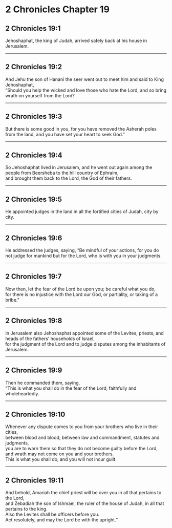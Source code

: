 # 2 Chronicles Chapter 19

## 2 Chronicles 19:1

Jehoshaphat, the king of Judah, arrived safely back at his house in Jerusalem.

---

## 2 Chronicles 19:2

And Jehu the son of Hanani the seer went out to meet him and said to King Jehoshaphat,  
“Should you help the wicked and love those who hate the Lord, and so bring wrath on yourself from the Lord?

---

## 2 Chronicles 19:3

But there is some good in you, for you have removed the Asherah poles from the land, and you have set your heart to seek God.”

---

## 2 Chronicles 19:4

So Jehoshaphat lived in Jerusalem, and he went out again among the people from Beersheba to the hill country of Ephraim,  
and brought them back to the Lord, the God of their fathers.

---

## 2 Chronicles 19:5

He appointed judges in the land in all the fortified cities of Judah, city by city.

---

## 2 Chronicles 19:6

He addressed the judges, saying, “Be mindful of your actions, for you do not judge for mankind but for the Lord, who is with you in your judgments.

---

## 2 Chronicles 19:7

Now then, let the fear of the Lord be upon you; be careful what you do,  
for there is no injustice with the Lord our God, or partiality, or taking of a bribe.”

---

## 2 Chronicles 19:8

In Jerusalem also Jehoshaphat appointed some of the Levites, priests, and heads of the fathers’ households of Israel,  
for the judgment of the Lord and to judge disputes among the inhabitants of Jerusalem.

---

## 2 Chronicles 19:9

Then he commanded them, saying,  
“This is what you shall do in the fear of the Lord, faithfully and wholeheartedly.

---

## 2 Chronicles 19:10

Whenever any dispute comes to you from your brothers who live in their cities,  
between blood and blood, between law and commandment, statutes and judgments,  
you are to warn them so that they do not become guilty before the Lord,  
and wrath may not come on you and your brothers.  
This is what you shall do, and you will not incur guilt.

---

## 2 Chronicles 19:11

And behold, Amariah the chief priest will be over you in all that pertains to the Lord,  
and Zebadiah the son of Ishmael, the ruler of the house of Judah, in all that pertains to the king.  
Also the Levites shall be officers before you.  
Act resolutely, and may the Lord be with the upright.”
